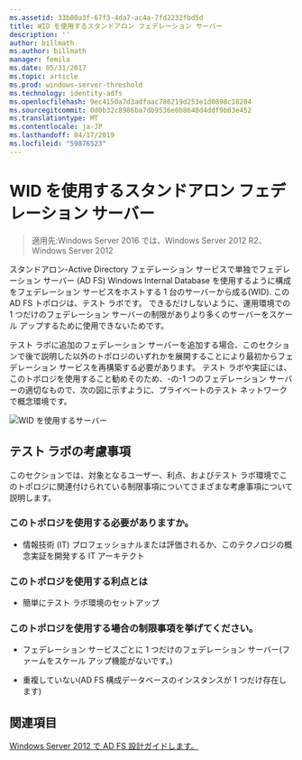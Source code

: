 ```yaml
---
ms.assetid: 33b80a3f-67f3-4da7-ac4a-7fd2232fbd5d
title: WID を使用するスタンドアロン フェデレーション サーバー
description: ''
author: billmath
ms.author: billmath
manager: femila
ms.date: 05/31/2017
ms.topic: article
ms.prod: windows-server-threshold
ms.technology: identity-adfs
ms.openlocfilehash: 9ec4150a7d3adfaac786219d253e1d0898c18204
ms.sourcegitcommit: 0d0b32c8986ba7db9536e0b8648d4ddf9b03e452
ms.translationtype: MT
ms.contentlocale: ja-JP
ms.lasthandoff: 04/17/2019
ms.locfileid: "59876523"
---
```

# <a name="stand-alone-federation-server-using-wid"></a>WID を使用するスタンドアロン フェデレーション サーバー

>適用先:Windows Server 2016 では、Windows Server 2012 R2、Windows Server 2012

スタンドアロン\-Active Directory フェデレーション サービスで単独でフェデレーション サーバー \(AD FS\) Windows Internal Database を使用するように構成をフェデレーション サービスをホストする 1 台のサーバーから成る\(WID\). この AD FS トポロジは、テスト ラボです。 できるだけしないように、運用環境での 1 つだけのフェデレーション サーバーの制限がありより多くのサーバーをスケール アップするために使用できないためです。  
  
テスト ラボに追加のフェデレーション サーバーを追加する場合、このセクションで後で説明した以外のトポロジのいずれかを展開することにより最初からフェデレーション サービスを再構築する必要があります。 テスト ラボや実証には、このトポロジを使用すること勧めそのため、\-の\-1 つのフェデレーション サーバーの適切なもので、次の図に示すように、プライベートのテスト ネットワークで概念環境です。  
  
![WID を使用するサーバー](media/FedServerWID.gif)  
  
## <a name="test-lab-considerations"></a>テスト ラボの考慮事項  
このセクションでは、対象となるユーザー、利点、およびテスト ラボ環境でこのトポロジに関連付けられている制限事項についてさまざまな考慮事項について説明します。  
  
### <a name="who-should-use-this-topology"></a>このトポロジを使用する必要がありますか。  
  
-   情報技術 \(IT\) プロフェッショナルまたは評価されるか、このテクノロジの概念実証を開発する IT アーキテクト  
  
### <a name="what-are-the-benefits-of-using-this-topology"></a>このトポロジを使用する利点とは  
  
-   簡単にテスト ラボ環境のセットアップ  
  
### <a name="what-are-the-limitations-of-using-this-topology"></a>このトポロジを使用する場合の制限事項を挙げてください。  
  
-   フェデレーション サービスごとに 1 つだけのフェデレーション サーバー\(ファームをスケール アップ機能がないです。\)  
  
-   重複していない\(AD FS 構成データベースのインスタンスが 1 つだけ存在します\)  
  

## <a name="see-also"></a>関連項目
[Windows Server 2012 で AD FS 設計ガイドします。](AD-FS-Design-Guide-in-Windows-Server-2012.md)
